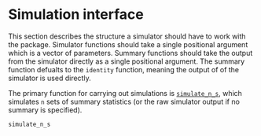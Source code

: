 # Simulation interface
This section describes the structure a simulator should have to work with the package. Simulator functions should take a single positional argument which is a vector of parameters. Summary functions should take the output from the simulator directly as a single positional argument. The summary function defualts to the `identity` function, meaning the output of of the simulator is used directly.

The primary function for carrying out simulations is [`simulate_n_s`](@ref), which simulates `n` sets of summary statistics (or the raw simulator output if no summary is specified).

```@docs
simulate_n_s
```
